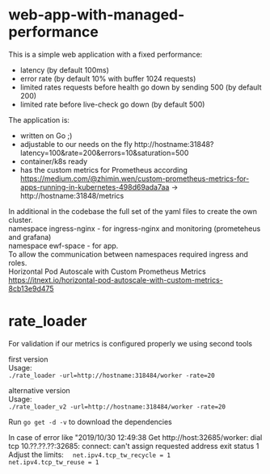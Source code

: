 # web-app-with-managed-performance

This is a simple web application with a fixed performance:
- latency (by default 100ms)
- error rate (by default 10% with buffer 1024 requests)
- limited rates requests before health go down by sending 500 (by default 200)
- limited rate before live-check go down (by default 500)

The application is:
- written on Go ;)
- adjustable to our needs on the fly <url>http://hostname:31848?latency=100&rate=200&errors=10&saturation=500</url>
- container/k8s ready
- has the custom metrics for Prometheus according https://medium.com/@zhimin.wen/custom-prometheus-metrics-for-apps-running-in-kubernetes-498d69ada7aa -> <url>http://hostname:31848/metrics</url>

In additional in the codebase the full set of the yaml files to create the own cluster.
<br>namespace ingress-nginx - for ingress-nginx and monitoring (prometeheus and grafana)
<br>namespace ewf-space - for app.
<br>To allow the communication between namespaces required ingress and roles.
<br>Horizontal Pod Autoscale with Custom Prometheus Metrics <url>https://itnext.io/horizontal-pod-autoscale-with-custom-metrics-8cb13e9d475</url>

# rate_loader
For validation if our metrics is configured properly we using second tools
<p>first version
<br>Usage: <br><code>./rate_loader -url=http://hostname:318484/worker -rate=20</code>
<p>alternative version
<br>Usage: <br><code>./rate_loader_v2 -url=http://hostname:318484/worker -rate=20</code>
<p><p>Run <code>go get -d -v</code> to download the dependencies
<p> In case of error like "2019/10/30 12:49:38 Get http://host:32685/worker: dial tcp 10.??.??.??:32685: connect: can't assign requested address
exit status 1
<br> Adjust the limits:
<code>  net.ipv4.tcp_tw_recycle = 1
net.ipv4.tcp_tw_reuse = 1</code>

